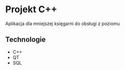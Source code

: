 # Projekt C++
Aplikacja dla mniejszej księgarni do obsługi z poziomu
## Technologie
* C++
* QT
* SQL 
